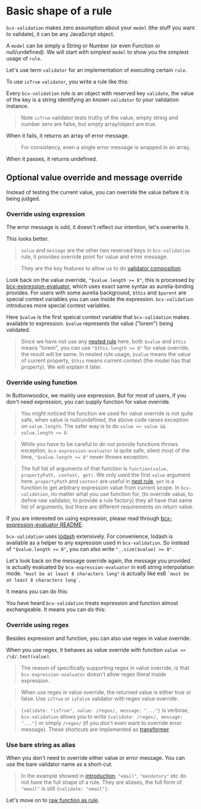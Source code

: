 # Basic shape of a rule

`bcx-validation` makes zero assumption about your `model` (the stuff you want to validate), it can be any JavaScript object.

A `model` can be simply a String or Number (or even Function or null/undefined). We will start with simplest `model` to show you the simplest usage of `rule`.

Let's use term `validator` for an implementation of executing certain `rule`.

To use `isTrue` `validator`, you write a rule like this:

<div><code-viewer value="{validate: 'isTrue'}" mode="js"></code-viewer></div>

Every `bcx-validation` rule is an object with reserved key `validate`, the value of the key is a string identifying an known `validator` to your validation instance.

> Note `isTrue` validator tests truthy of the value, empty string and number zero are false, but empty array/object are true.

When it fails, it returns an array of error message.

<div><code-viewer value="validation.validate(false, {validate: 'isTrue'})
// => ['must be true']" mode="js"></code-viewer></div>

>  For consistency, even a single error message is wrapped in an array.

When it passes, it returns undefined.

<div><code-viewer value="validation.validate(true, {validate: 'isTrue'})
// => undefined" mode="js"></code-viewer></div>

## Optional value override and message override

Instead of testing the current value, you can override the value before it is being judged.

### Override using expression

<div><code-viewer value="validation.validate('lorem', {validate: 'isTrue', value: '$value.length >= 8'});
// => ['must be true']" mode="js"></code-viewer></div>

The error message is odd, it doesn't reflect our intention, let's overwrite it.

<div><code-viewer value="validation.validate('lorem', {validate: 'isTrue',
                              value: '$value.length >= 8',
                              message: 'must be at least 8 characters long'});
// => ['must be at least 8 characters long']" mode="js"></code-viewer></div>

This looks better.

> `value` and `message` are the other two reserved keys in `bcx-validation` rule, it provides override point for value and error message.

> They are the key features to allow us to do [validator composition](#/reference/validator-composition).

Look back on the value override, `"$value.length >= 8"`, this is processed by [bcx-expression-evaluator](https://github.com/buttonwoodcx/bcx-expression-evaluator), which uses exact same syntax as aurelia-binding provides. For users with some aurelia background, `$this` and `$parent` are special context variables you can use inside the expression. `bcx-validation` introduces more special context variables.

Here `$value` is the first speical context variable that `bcx-validation` makes available to expression. `$value` represents the value ("lorem") being validated.

> Since we have not use any [nested rule](#/reference/nested-rule) here, both `$value` and `$this` means "lorem", you can use `"$this.length >= 8"` for value override, the result will be same. In nested rule usage, `$value` means the value of current property, `$this` means current context (the model has that property). We will explain it later.

### Override using function

In Buttonwoodcx, we mainly use expression. But for most of users, if you don't need expression, you can supply function for value override.

<div><code-viewer value="validation.validate('lorem', {validate: 'isTrue',
                              value: value => value.length >= 8,
                              message: 'must be at least 8 characters long'});
// => ['must be at least 8 characters long']" mode="js"></code-viewer></div>

> You might noticed the function we used for value override is not quite safe, when value is null/undefined, the above code raises exception on `value.length`. The safer way is to do `value => value && value.length >= 8`.

> While you have to be careful to do not provide functions throws exception, `bcx-expression-evaluator` is quite safe, silent most of the time, `"$value.length >= 8"` never throws exception.

> The full list of arguments of that function is `function(value, propertyPath, context, get)`. We only used the first `value` argument here. `propertyPath` and `context` are useful in [nest rule](#/reference/nested-rule), `get` is a function to get arbitrary expression value from current scope. In `bcx-validation`, no matter what you use function for, (to override value, to define raw validator, to provide a rule factory) they all have that same list of arguments, but there are different requirements on return value.

If you are interested on using expression, please read through [bcx-expression-evaluator README](https://github.com/buttonwoodcx/bcx-expression-evaluator).

`bcx-validation` uses [lodash](https://github.com/lodash/lodash) extensively. For convenience, lodash is available as a helper to any expression used in `bcx-validation`. So instead of `"$value.length >= 8"`, you can also write `"_.size($value) >= 8"`.

Let's look back on the message override again, the message you provided is actually evaluated by `bcx-expression-evaluator` in es6 string interpolation mode. `"must be at least 8 characters long"` is actually like es6 `` `must be at least 8 characters long` ``.

It means you can do this:

<div><code-viewer value="validation.validate('lorem', {validate: 'isTrue',
                              value: '$value.length >= 8',
                              message: '&quot;\${$value}&quot; is less than 8 characters long'});
// => ['&quot;lorem&quot; is less than 8 characters long']" mode="js"></code-viewer></div>

You have heard `bcx-validation` treats expression and function almost exchangeable. It means you can do this:

<div><code-viewer value="validation.validate('lorem', {validate: 'isTrue',
                              value: '$value.length >= 8',
                              message: value => `&quot;\${value}&quot; is less than 8 characters long`});
// => ['&quot;lorem&quot; is less than 8 characters long']" mode="js"></code-viewer></div>

### Override using regex

Besides expression and function, you can also use regex in value override.

<div><code-viewer value="validation.validate('abc', {validate: 'isTrue',
                            value: /\d/,
                            message: 'must contain some digits'});
// => ['must contain some digits']" mode="js"></code-viewer></div>

When you use regex, it behaves as value override with function `value => /\d/.test(value)`.

> The reason of specifically supporting regex in value override, is that `bcx-expression-evaluator` doesn't allow regex literal inside expression.

> When use regex in value override, the returned value is either true or false. Use `isTrue` or `isFalse` validator with regex value override.

> `{validate: "isTrue", value: /regex/, message: "..."}` is verbose, `bcx-validation` allows you to write `{validate: /regex/, message: "..."}` or simply `/regex/` (if you don't even want to override error message). These shortcuts are implemented as [transformer](#/reference/transformer-rule).

### Use bare string as alias

When you don't need to override either value or error message. You can use the bare validator name as a short-cut.

<div><code-viewer value="validation.validate(false, 'isTrue')
// => ['must be true']" mode="js"></code-viewer></div>

> In the example showed in [introduction](#/reference/intro), `"email"`, `"mandatory"` etc do not have the full shape of a rule. They are aliases, the full form of `"email"` is still `{validate: "email"}`.

Let's move on to [raw function as rule](#/reference/raw-function-as-rule).


